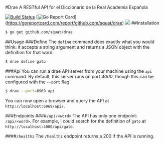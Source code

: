 #Drae
A RESTful API for el Diccionario de la Real Academia Española

[![Build Status](https://travis-ci.org/squat/drae.svg?branch=master)](https://travis-ci.org/squat/drae) [![Go Report Card](https://goreportcard.com/badge/github.com/squat/drae)] (https://goreportcard.com/report/github.com/squat/drae) [![](https://images.microbadger.com/badges/image/squat/drae.svg)](https://microbadger.com/images/squat/drae)
##Installation
````sh
$ go get github.com/squat/drae
````

##Usage
###Define
The `define` command does exactly what you would think: it accepts a string argument and returns a JSON object with the definition for that word.

````sh
$ drae define gato
````

###Api
You can run a drae API server from your machine using the `api` command. By default, this server runs on port *4000*, though this can be configured with the `--port` flag.

````sh
$ drae --port=6969 api
````

You can now open a browser and query the API at `http://localhost:6969/api/`.

###Endpoints
####`/api/<word>`
 The API has only one endpoint: `/api/<word>`. For example, I could search for the definition of `gato` at `http://localhost:4000/api/gato`.
 
 ####`/healthz`
 The `/healthz` endpoint returns a 200 if the API is running.

